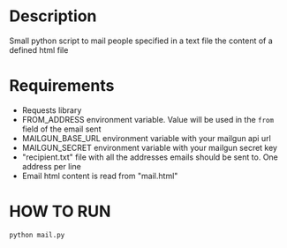 Description
===========
Small python script to mail people specified in a text file the content of a defined html file

Requirements
============
* Requests library
* FROM_ADDRESS environment variable. Value will be used in the `from` field of the email sent
* MAILGUN_BASE_URL environment variable with your mailgun api url
* MAILGUN_SECRET environment variable with your mailgun secret key
* "recipient.txt" file with all the addresses emails should be sent to. One address per line
* Email html content is read from "mail.html"

HOW TO RUN
==========
`python mail.py`
